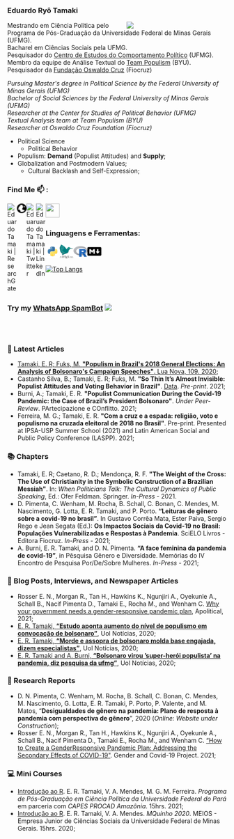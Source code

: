 ### Eduardo Ryô Tamaki

<img align='right' src="https://media.giphy.com/media/0Y0ySEj13sU1O1IQ23/giphy.gif" width="230">


Mestrando em Ciência Política pelo Programa de Pós-Graduação da Universidade Federal de Minas Gerais (UFMG). <br />
Bacharel em Ciências Sociais pela UFMG. <br />
Pesquisador do [Centro de Estudos do Comportamento Político](https://www.facebook.com/CeComPolitico) (UFMG). <br />
Membro da equipe de Análise Textual do [Team Populism](https://populism.byu.edu/) (BYU). <br />
Pesquisador da [Fundação Oswaldo Cruz](https://portal.fiocruz.br/) (Fiocruz) <br />


*Pursuing Master's degree in Political Science by the Federal University of Minas Gerais (UFMG)* <br />
*Bachelor of Social Sciences by the Federal University of Minas Gerais (UFMG)* <br />
*Researcher at the Center for Studies of Political Behavior (UFMG)* <br />
*Textual Analysis team at Team Populism (BYU)*  <br />
*Researcher at Oswaldo Cruz Foundation (Fiocruz)* <br />

- Political Science
  - Political Behavior
- Populism: **Demand** (Populist Attitudes) and **Supply**;
- Globalization and Postmodern Values;
  - Cultural Backlash and Self-Expression;


#####


### Find Me 📫 :
[<img align="left" alt="Eduardo Tamaki | ResearchGate" width="22px" src="https://cdn.jsdelivr.net/npm/simple-icons@v3/icons/researchgate.svg" />][researchgate]
[<img align="left" alt="Ttytamaki.github.io" width="22px" src="https://raw.githubusercontent.com/iconic/open-iconic/master/svg/globe.svg" />][website]
[<img height="32" width="32" src="https://cdn.jsdelivr.net/npm/simple-icons@v3/icons/gmail.svg" />][gmail]
[<img align="left" alt="Eduardo Tamaki | Twitter" width="22px" src="https://cdn.jsdelivr.net/npm/simple-icons@v3/icons/twitter.svg" />][twitter]
[<img align="left" alt="Eduardo Tamaki | LinkedIn" width="22px" src="https://cdn.jsdelivr.net/npm/simple-icons@v3/icons/linkedin.svg" />][linkedin]


### Linguagens e Ferramentas:
<img align="left" width="32px" src="https://raw.githubusercontent.com/github/explore/80688e429a7d4ef2fca1e82350fe8e3517d3494d/topics/python/python.png" />
<img align="left" width="32px" src="https://raw.githubusercontent.com/github/explore/80688e429a7d4ef2fca1e82350fe8e3517d3494d/topics/latex/latex.png" />
<img align="left" width="32px" src="https://raw.githubusercontent.com/github/explore/80688e429a7d4ef2fca1e82350fe8e3517d3494d/topics/r/r.png" />
<img align="left" width="32px" src="https://raw.githubusercontent.com/github/explore/80688e429a7d4ef2fca1e82350fe8e3517d3494d/topics/markdown/markdown.png" />

<br />
<br />

[![Top Langs](https://github-readme-stats.vercel.app/api/top-langs/?username=ttytamaki&theme=dark)](https://github.com/anuraghazra/github-readme-stats)



<br />
<br />


### Try my [WhatsApp SpamBot](https://github.com/Ttytamaki/Wpp_SpamBot)  <img src="https://media.giphy.com/media/QtvHd6lI9q4iydr59B/giphy.gif" width="30">

<br />
<br />


### :page_facing_up: Latest Articles
<!-- BLOG-POST-LIST:START -->

- [Tamaki, E. R; Fuks, M. **"Populism in Brazil's 2018 General Elections: An Analysis of Bolsonaro's Campaign Speeches"**. Lua Nova, 109. 2020](https://www.scielo.br/scielo.php?script=sci_arttext&pid=S0102-64452020000100103&lng=pt&nrm=iso);
- Castanho Silva, B.; Tamaki, E. R; Fuks, M. **"So Thin It’s Almost Invisible: Populist Attitudes and Voting Behavior in Brazil"**. [Data](https://github.com/Ttytamaki/Populist_Attitudes). *Pre-print*. 2021;
- Burni, A.; Tamaki, E. R. **"Populist Communication During the Covid-19 Pandemic: the Case of Brazil’s President Bolsonaro"**. *Under Peer-Review*. PArtecipazione e COnflitto. 2021;
- Ferreira, M. G.; Tamaki, E. R. **"Com a cruz e a espada: religião, voto e populismo na cruzada eleitoral de 2018 no Brasil"**. Pre-print. Presented at IPSA-USP Summer School (2021) and Latin American Social and Public Policy Conference (LASPP). 2021;


### :books: Chapters
- Tamaki, E. R; Caetano, R. D.; Mendonça, R. F. **"The Weight of the Cross: The Use of Christianity in the Symbolic Construction of a Brazilian Messiah"**. In: *When Politicians Talk: The Cultural Dynamics of Public Speaking*, Ed.: Ofer Feldman. Springer. *In-Press* - 2021. 
- D. Pimenta, C. Wenham, M. Rocha, B. Schall, C. Bonan, C. Mendes, M. Nascimento, G. Lotta, E. R. Tamaki, and P. Porto. **“Leituras de gênero sobre a covid-19 no brasil”**. In Gustavo Corrêa Mata, Ester Paiva, Sergio Rego e Jean Segata (Ed.): **Os Impactos Sociais da Covid-19 no Brasil: Populações Vulnerabilizadas e Respostas à Pandemia**. SciELO Livros - Editora Fiocruz. *In-Press* - 2021;
- A. Burni, E. R. Tamaki, and D. N. Pimenta. **“A face feminina da pandemia de covid-19”**, in Pêsquisa Gênero e Diversidade. Memórias do IV Encontro de Pesquisa Por/De/Sobre Mulheres. *In-Press* - 2021;


### :pencil: Blog Posts, Interviews, and Newspaper Articles
- Rosser E. N., Morgan R., Tan H., Hawkins K., Ngunjiri A., Oyekunle A., Schall B., Nacif Pimenta D., Tamaki E., Rocha M., and Wenham C. [Why your government needs a gender-responsive pandemic plan](https://apolitical.co/en/solution_article/why-your-government-needs-a-gender-responsive-pandemic-plan), Apolitical, 2021;
- [E. R. Tamaki, **“Estudo aponta aumento do nível de populismo em convocação de bolsonaro”**](https://noticias.uol.com.br/politica/ultimas-noticias/2020/03/10/jair-bolsonaropopulismo-byu-ufmg-discursos-manifestacoes-15-marco-roraima.htm.), Uol Notícias, 2020;
- [E. R. Tamaki, **“Morde e assopra de bolsonaro molda base engajada, dizem especialistas”**](https://noticias.uol.com.br/politica/ultimas-noticias/2020/10/30/morde-e-assopra-debolsonaro-molda-base-engajada-dizem-especialistas.htm), Uol Notícias, 2020;
- [E. R. Tamaki and A. Burni, **“Bolsonaro virou ’super-herói populista’ na pandemia, diz pesquisa da ufmg”**](https://noticias.uol.com.br/politica/ultimasnoticias/2020/10/17/bolsonaro-virou-super-heroi-populista-na-pandemia-diz-pesquisa-da-ufmg.htm), Uol Notícias, 2020;


### :satellite: Research Reports
- D. N. Pimenta, C. Wenham, M. Rocha, B. Schall, C. Bonan, C. Mendes, M. Nascimento, G. Lotta, E. R. Tamaki, P. Porto, P. Valente, and M. Matos, “**Desigualdades de gênero na pandemia: Plano de resposta à pandemia com perspectiva de gênero**”, 2020 (*Online: Website under Construction*);
 - Rosser E. N., Morgan R., Tan H., Hawkins K., Ngunjiri A., Oyekunle A., Schall B., Nacif Pimenta D., Tamaki E., Rocha M., and Wenham C. [“How to Create a GenderResponsive Pandemic Plan: Addressing the Secondary Effects of COVID-19"](https://www.genderandcovid-19.org/wp-content/uploads/2021/01/How-to-create-a-gender-responsive-pandemic-plan.pdf). Gender and Covid-19 Project. 2021;


### :computer: Mini Courses
- [Introdução ao R](https://github.com/Ttytamaki/Intro_R_2021). E. R. Tamaki, V. A. Mendes, M. G. M. Ferreira. *Programa de Pós-Graduação em Ciência Política da Universidade Federal do Pará* em parceria com *CAPES PROCAD Amazônia*. 15hrs. 2021;
- [Introdução ao R](https://github.com/virgiliomendes/Mquinho_2020_Introd_R). E. R. Tamaki, V. A. Mendes. *MQuinho 2020*. MEIOS - Empresa Junior de Ciências Sociais da Universidade Federal de Minas Gerais. 15hrs. 2020;
<!-- BLOG-POST-LIST:END -->






<br />
<br />

</details>

[researchgate]: https://www.researchgate.net/profile/Eduardo_Ryo_Tamaki
[website]: https://ttytamaki.github.io
[gmail]: mailto:eduardo.rtamaki@gmail.com
[twitter]: https://twitter.com/Ttytamaki
[linkedin]: www.linkedin.com/in/eduardo-ryô-tamaki-5b936811a

